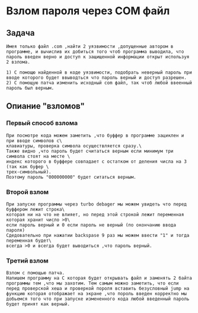 #                                              Взлом пароля через COM файл

## Задача
    Имея только файл .com ,найти 2 уязвимости ,допущенные автором в программе, и вычислив их добиться того чтоб программа выводила, что пароль введен верно и доступ к защищенной информации открыт используя 2 взлома.

    1) С помощю найденной в коде уязвимости, подобрать неверный пароль при вводе которого будет ввыводться что пароль верный и доступ разрешен.
    2) С помощую патча изменить исходный com файл, так чтоб любой ввеенный пароль был верным.

## Опиание "взломов"
### Первый способ взлома
    При посмотре кода можем заметить ,что буффер в программе зациклен и при вводе символов с\
    клавиатуры, проверка символа осуществляется сразу.\
    Также видно ,что пароль будет считаться верным если минимум три символа стоят на месте \
    индекс которого в буффере совпадает с остатком от деления числа на 3 (так как буфер \
    трех-символьный).
    Поэтому пароль "000000000" будет ситаться верным.

### Второй взлом
    При запуске программы через turbo debager мы можем увидеть что перед буффером лежит строка\
    которая ни на что не влияет, но перед этой строкой лежит переменная которая хранит число >0\
    если пароль верный и 0 если пароль не верный (по окончанию ввода пароля)
    Сдедовательно при нажатии backspase 9 раз мы можем ввести "1" и тогда переменная будет\
    всегда >0 и всегда будет выводиться ,что пароль верный.

### Третий взлом
    Взлом с помощью патча.
    Напишем программу на С которая будет открывать файл и заменять 2 байта программы тем ,что мы захотим. Тем самым можно заметить, что если перед проверской хеша и проверкой пороля вставить безусловный jump на функцию которая отображает на экране ,что пороль введен корректно мы добьемся того что при запуске измененного кода любой введенный пароль будет принят как верный.
